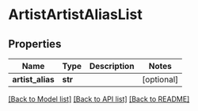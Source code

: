 # ArtistArtistAliasList

## Properties
Name | Type | Description | Notes
------------ | ------------- | ------------- | -------------
**artist_alias** | **str** |  | [optional] 

[[Back to Model list]](../README.md#documentation-for-models) [[Back to API list]](../README.md#documentation-for-api-endpoints) [[Back to README]](../README.md)


